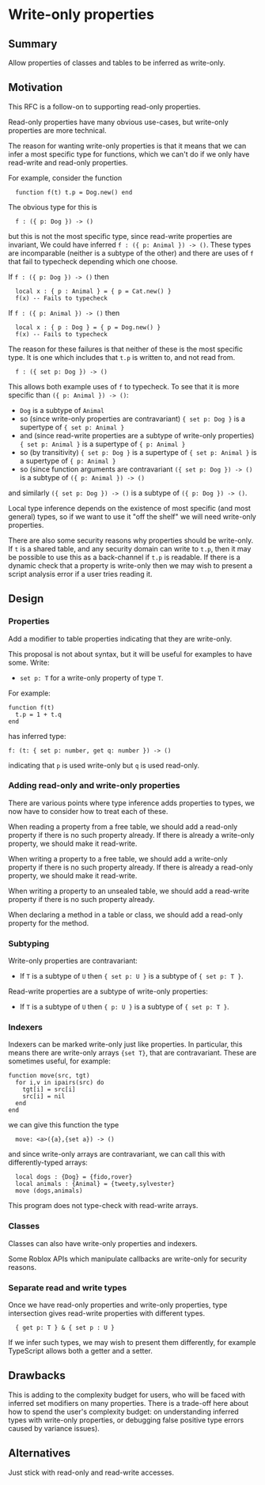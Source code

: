 # Write-only properties

## Summary

Allow properties of classes and tables to be inferred as write-only.

## Motivation

This RFC is a follow-on to supporting read-only properties.

Read-only properties have many obvious use-cases, but write-only properties
are more technical.

The reason for wanting write-only properties is that it means
that we can infer a most specific type for functions, which we can't do if
we only have read-write and read-only properties.

For example, consider the function
```luau
  function f(t) t.p = Dog.new() end
```

The obvious type for this is
```luau
  f : ({ p: Dog }) -> ()
```

but this is not the most specific type, since read-write properties
are invariant, We could have inferred `f : ({ p: Animal }) -> ()`.
These types are incomparable (neither is a subtype of the other)
and there are uses of `f` that fail to typecheck depending which one choose.

If `f : ({ p: Dog }) -> ()` then
```luau
  local x : { p : Animal } = { p = Cat.new() }
  f(x) -- Fails to typecheck
```

If `f : ({ p: Animal }) -> ()` then
```luau
  local x : { p : Dog } = { p = Dog.new() }
  f(x) -- Fails to typecheck
```

The reason for these failures is that neither of these is the most
specific type. It is one which includes that `t.p` is written to, and
not read from.
```luau
  f : ({ set p: Dog }) -> ()
```

This allows both example uses of `f` to typecheck. To see that it is more specific than `({ p: Animal }) -> ()`:

* `Dog` is a subtype of `Animal`
* so (since write-only properties are contravariant) `{ set p: Dog }` is a supertype of `{ set p: Animal }`
* and (since read-write properties are a subtype of write-only properties)  `{ set p: Animal }` is a supertype of `{ p: Animal }`
* so (by transitivity)  `{ set p: Dog }` is a supertype of `{ set p: Animal }` is a supertype of `{ p: Animal }`
* so (since function arguments are contravariant `({ set p: Dog }) -> ()` is a subtype of `({ p: Animal }) -> ()`

and similarly `({ set p: Dog }) -> ()` is a subtype of `({ p: Dog }) -> ()`.

Local type inference depends on the existence of most specific (and most general) types,
so if we want to use it "off the shelf" we will need write-only properties.

There are also some security reasons why properties should be
write-only. If `t` is a shared table, and any security domain can
write to `t.p`, then it may be possible to use this as a back-channel
if `t.p` is readable. If there is a dynamic check that a property is
write-only then we may wish to present a script analysis error if a
user tries reading it.

## Design

### Properties

Add a modifier to table properties indicating that they are write-only.

This proposal is not about syntax, but it will be useful for examples to have some. Write:

* `set p: T` for a write-only property of type `T`.

For example:
```luau
function f(t)
  t.p = 1 + t.q
end
```
has inferred type:
```
f: (t: { set p: number, get q: number }) -> ()
```
indicating that `p` is used write-only but `q` is used read-only.

### Adding read-only and write-only properties

There are various points where type inference adds properties to types, we now have to consider how to treat each of these.

When reading a property from a free table, we should add a read-only
property if there is no such property already. If there is already a
write-only property, we should make it read-write.

When writing a property to a free table, we should add a write-only
property if there is no such property already. If there is already a
read-only property, we should make it read-write.

When writing a property to an unsealed table, we should add a read-write
property if there is no such property already.

When declaring a method in a table or class, we should add a read-only property for the method.

### Subtyping

Write-only properties are contravariant:

* If `T` is a subtype of `U` then `{ set p: U }` is a subtype of `{ set p: T }`.

Read-write properties are a subtype of write-only properties:

* If `T` is a subtype of `U` then `{ p: U }` is a subtype of `{ set p: T }`.

### Indexers

Indexers can be marked write-only just like properties. In
particular, this means there are write-only arrays `{set T}`, that are
contravariant. These are sometimes useful, for example:

```luau
function move(src, tgt)
  for i,v in ipairs(src) do
    tgt[i] = src[i]
    src[i] = nil
  end
end
```

we can give this function the type
```
  move: <a>({a},{set a}) -> ()
```

and since write-only arrays are contravariant, we can call this with differently-typed
arrays:
```luau
  local dogs : {Dog} = {fido,rover}
  local animals : {Animal} = {tweety,sylvester}
  move (dogs,animals)
```

This program does not type-check with read-write arrays.

### Classes

Classes can also have write-only properties and indexers.

Some Roblox APIs which manipulate callbacks are write-only for security reasons.

### Separate read and write types

Once we have read-only properties and write-only properties, type intersection
gives read-write properties with different types.

```luau
  { get p: T } & { set p : U }
```

If we infer such types, we may wish to present them differently, for
example TypeScript allows both a getter and a setter.

## Drawbacks

This is adding to the complexity budget for users, who will be faced
with inferred set modifiers on many properties.  There is a trade-off
here about how to spend the user's complexity budget: on understanding
inferred types with write-only properties, or debugging false positive
type errors caused by variance issues).

## Alternatives

Just stick with read-only and read-write accesses.
